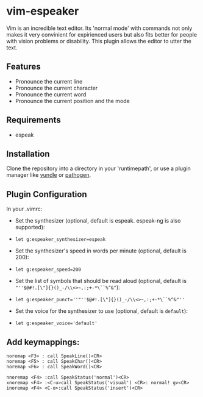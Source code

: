 # vim-espeaker

Vim is an incredible text editor. Its 'normal mode' with commands not only makes it very convinient for expirienced users but also fits better for people with vision problems or disability. This plugin allows the editor to utter the text.

## Features
* Pronounce the current line
* Pronounce the current character
* Pronounce the current word
* Pronounce the current position and the mode

## Requirements

* espeak

## Installation
Clone the repository into a directory in your 'runtimepath', or use a plugin manager like [vundle](https://github.com/VundleVim/Vundle.vim) or [pathogen](https://github.com/tpope/vim-pathogen).

## Plugin Configuration
 In your .vimrc:
* Set the synthesizer (optional, default is espeak. espeak-ng is also supported):
 - `let g:espeaker_synthesizer=espeak`
* Set the synthesizer's speed in words per minute (optional, default is 200):
 - `let g:espeaker_speed=200`
* Set the list of symbols that should be read aloud (optional, default is `"''$@#!.[\"]{}()_-/\\<>~,:;+-*\``%^&"`):
 - `let g:espeaker_punct=''"''$@#!.[\"]{}()_-/\\<>~,:;+-*\``%^&"''`
* Set the voice for the synthesizer to use (optional, default is `default`):
 - `let g:espeaker_voice='default'`

## Add keymappings:
```
noremap <F3> : call SpeakLine()<CR>
noremap <F5> : call SpeakChar()<CR>
noremap <F6> : call SpeakWord()<CR>

nnoremap <F4> :call SpeakStatus('normal')<CR>
xnoremap <F4> :<C-u>call SpeakStatus('visual') <CR>: normal! gv<CR>
inoremap <F4> <C-o>:call SpeakStatus('insert')<CR>
```
